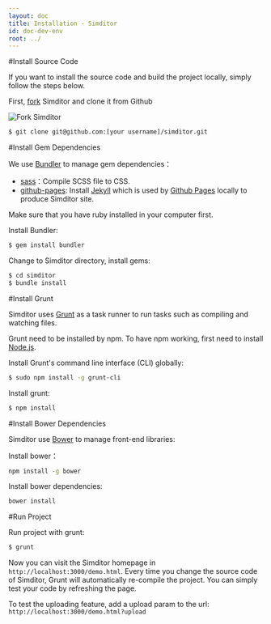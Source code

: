 ```yaml
---
layout: doc
title: Installation - Simditor
id: doc-dev-env
root: ../
---
```

#Install Source Code

If you want to install the source code and build the project locally, simply follow the steps below.

First, [fork](https://help.github.com/articles/fork-a-repo) Simditor and clone it from Github

![Fork Simditor](http://pic.yupoo.com/farthinker_v/DFeVxRCs/custom.jpg)

```bash
$ git clone git@github.com:[your username]/simditor.git
```


#Install Gem Dependencies

We use [Bundler](http://bundler.io/) to manage gem dependencies：

* [sass](https://github.com/nex3/sass)：Compile SCSS file to CSS.
* [github-pages](https://github.com/github/pages-gem): Install [Jekyll](http://jekyllrb.com/) which is used by [Github Pages](https://pages.github.com/) locally to produce Simditor site.

Make sure that you have ruby installed in your computer first.

Install Bundler:

```bash
$ gem install bundler
```

Change to Simditor directory, install gems:

```bash
$ cd simditor
$ bundle install
```


#Install Grunt

Simditor uses [Grunt](http://gruntjs.com/) as a task runner to run tasks such as compiling and watching files.

Grunt need to be installed by npm. To have npm working, first need to install [Node.js](https://nodejs.org/).

Install Grunt's command line interface (CLI) globally:

```bash
$ sudo npm install -g grunt-cli
```

Install grunt:

```bash
$ npm install
```


#Install Bower Dependencies

Simditor use [Bower](http://bower.io/) to manage front-end libraries:

Install bower：

```bash
npm install -g bower
```

Install bower dependencies:

```bash
bower install
```


#Run Project

Run project with grunt:

```bash
$ grunt
```

Now you can visit the Simditor homepage in `http://localhost:3000/demo.html`.
Every time you change the source code of Simditor, Grunt will automatically re-compile the project.
You can simply test your code by refreshing the page.

To test the uploading feature, add a upload param to the url: `http://localhost:3000/demo.html?upload`
